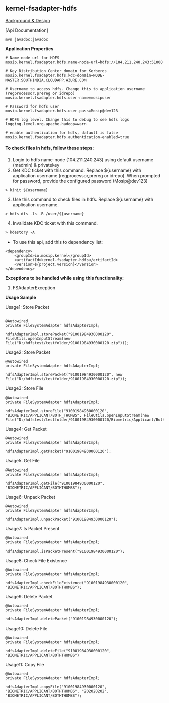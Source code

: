 ## kernel-fsadapter-hdfs

[Background & Design](../../docs/design/kernel/kernel-filesystemadapter.md)

[Api Documentation]


```
mvn javadoc:javadoc
```

**Application Properties**

```
# Name node url for HDFS
mosip.kernel.fsadapter.hdfs.name-node-url=hdfs://104.211.240.243:51000

# Key Distribution Center domain for Kerberos
mosip.kernel.fsadapter.hdfs.kdc-domain=NODE-MASTER.SOUTHINDIA.CLOUDAPP.AZURE.COM

# Username to access hdfs. Change this to application username (regprocessor,prereg or idrepo)
mosip.kernel.fsadapter.hdfs.user-name=mosipuser

# Password for hdfs user
mosip.kernel.fsadapter.hdfs.user-pass=Mosip@dev123

# HDFS log level. Change this to debug to see hdfs logs
logging.level.org.apache.hadoop=warn

# enable authentication for hdfs, dafault is false
mosip.kernel.fsadapter.hdfs.authentication-enabled=true 

```

#### To check files in hdfs, follow these steps:

1. Login to hdfs name-node (104.211.240.243) using default username (madmin) & privatekey
2. Get KDC ticket with this command. Replace ${username} with application username (regprocessor,prereg or idrepo). When prompted for password, provide the configured password (Mosip@dev123) 
```
> kinit ${username}
```
3. Use this command to check files in hdfs. Replace ${username} with application username.
```
> hdfs dfs -ls -R /user/${username}
```
4. Invalidate KDC ticket with this command.
```
> kdestory -A
```

- To use this api, add this to dependency list:

```
<dependency>
	<groupId>io.mosip.kernel</groupId>
	<artifactId>kernel-fsadapter-hdfs</artifactId>
	<version>${project.version}</version>
</dependency>
```


**Exceptions to be handled while using this functionality:**

1. FSAdapterException


**Usage Sample**
  
Usage1: Store Packet
 
 ```
 
 @Autowired
private FileSystemAdapter hdfsAdapterImpl;

hdfsAdapterImpl.storePacket("91001984930000120", FileUtils.openInputStream(new File("D:/hdfstest/testfolder/91001984930000120.zip")));

```

Usage2: Store Packet 

```
@Autowired
private FileSystemAdapter hdfsAdapterImpl;

hdfsAdapterImpl.storePacket("91001984930000120", new File("D:/hdfstest/testfolder/91001984930000120.zip"));

```

Usage3: Store File
 
 ```
@Autowired
private FileSystemAdapter hdfsAdapterImpl;

hdfsAdapterImpl.storeFile("91001984930000120", "BIOMETRIC/APPLICANT/BOTH_THUMBS", FileUtils.openInputStream(new File("D:/hdfstest/testfolder/91001984930000120/Biometric/Applicant/BothThumbs.jpg")));

 ```

Usage4: Get Packet 

```
@Autowired
private FileSystemAdapter hdfsAdapterImpl;

hdfsAdapterImpl.getPacket("91001984930000120");

```

Usage5: Get File 

```
@Autowired
private FileSystemAdapter hdfsAdapterImpl;

hdfsAdapterImpl.getFile("91001984930000120", "BIOMETRIC/APPLICANT/BOTHTHUMBS");

```

Usage6: Unpack Packet 

```
@Autowired
private FileSystemAdapter hdfsAdapterImpl;

hdfsAdapterImpl.unpackPacket("91001984930000120");

```

Usage7: Is Packet Present 

```
@Autowired
private FileSystemAdapter hdfsAdapterImpl;

hdfsAdapterImpl.isPacketPresent("91001984930000120");

```

Usage8: Check File Existence 

```
@Autowired
private FileSystemAdapter hdfsAdapterImpl;

hdfsAdapterImpl.checkFileExistence("91001984930000120", "BIOMETRIC/APPLICANT/BOTHTHUMBS");

```

Usage9: Delete Packet 

```
@Autowired
private FileSystemAdapter hdfsAdapterImpl;

hdfsAdapterImpl.deletePacket("91001984930000120");

```

Usage10: Delete File 

```
@Autowired
private FileSystemAdapter hdfsAdapterImpl;

hdfsAdapterImpl.deleteFile("91001984930000120", "BIOMETRIC/APPLICANT/BOTHTHUMBS")

```

Usage11: Copy File 

```
@Autowired
private FileSystemAdapter hdfsAdapterImpl;

hdfsAdapterImpl.copyFile("91001984930000120", "BIOMETRIC/APPLICANT/BOTHTHUMBS", "202020202", "BIOMETRIC/APPLICANT/BOTHTHUMBS");

```

